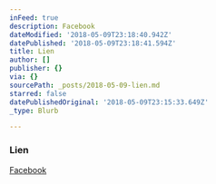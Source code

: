 ```yaml
---
inFeed: true
description: Facebook
dateModified: '2018-05-09T23:18:40.942Z'
datePublished: '2018-05-09T23:18:41.594Z'
title: Lien
author: []
publisher: {}
via: {}
sourcePath: _posts/2018-05-09-lien.md
starred: false
datePublishedOriginal: '2018-05-09T23:15:33.649Z'
_type: Blurb

---
```

### **Lien**

[Facebook][0]

[0]: https://www.facebook.com/MACREZFREDDY "Facebook"